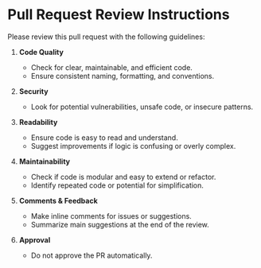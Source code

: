 # Pull Request Review Instructions

Please review this pull request with the following guidelines:

1. **Code Quality**
    - Check for clear, maintainable, and efficient code.
    - Ensure consistent naming, formatting, and conventions.

2. **Security**
    - Look for potential vulnerabilities, unsafe code, or insecure patterns.

3. **Readability**
    - Ensure code is easy to read and understand.
    - Suggest improvements if logic is confusing or overly complex.

4. **Maintainability**
    - Check if code is modular and easy to extend or refactor.
    - Identify repeated code or potential for simplification.

5. **Comments & Feedback**
    - Make inline comments for issues or suggestions.
    - Summarize main suggestions at the end of the review.

6. **Approval**
    - Do not approve the PR automatically.
